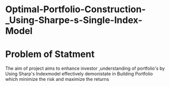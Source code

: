 # Optimal-Portfolio-Construction-_Using-Sharpe-s-Single-Index-Model
# Problem of Statment
The aim of project aims to enhance investor ,understanding of portfolio's by Using Sharp's Indexmodel effectively demonistate in Building Portfolio which minimize the risk  and 
maximize the returns 
